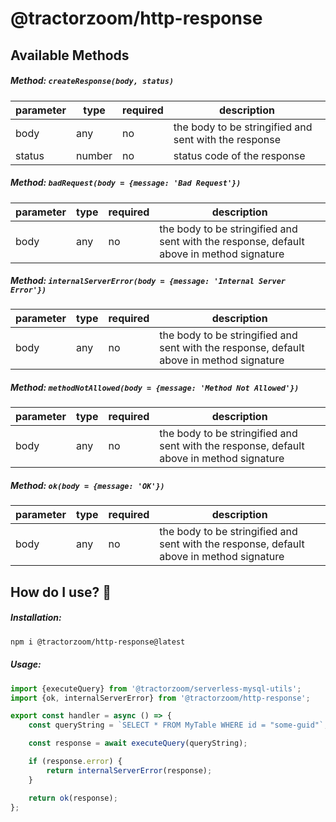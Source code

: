# @tractorzoom/http-response

## Available Methods

##### Method: `createResponse(body, status)`

| parameter | type   | required | description                                           |
| --------- | ------ | -------- | ----------------------------------------------------- |
| body      | any    | no       | the body to be stringified and sent with the response |
| status    | number | no       | status code of the response                           |

##### Method: `badRequest(body = {message: 'Bad Request'})`

| parameter | type | required | description                                                                              |
| --------- | ---- | -------- | ---------------------------------------------------------------------------------------- |
| body      | any  | no       | the body to be stringified and sent with the response, default above in method signature |

##### Method: `internalServerError(body = {message: 'Internal Server Error'})`

| parameter | type | required | description                                                                              |
| --------- | ---- | -------- | ---------------------------------------------------------------------------------------- |
| body      | any  | no       | the body to be stringified and sent with the response, default above in method signature |

##### Method: `methodNotAllowed(body = {message: 'Method Not Allowed'})`

| parameter | type | required | description                                                                              |
| --------- | ---- | -------- | ---------------------------------------------------------------------------------------- |
| body      | any  | no       | the body to be stringified and sent with the response, default above in method signature |

##### Method: `ok(body = {message: 'OK'})`

| parameter | type | required | description                                                                              |
| --------- | ---- | -------- | ---------------------------------------------------------------------------------------- |
| body      | any  | no       | the body to be stringified and sent with the response, default above in method signature |

## How do I use? :thinking:

##### Installation:

```bash
npm i @tractorzoom/http-response@latest
```

##### Usage:

```js
import {executeQuery} from '@tractorzoom/serverless-mysql-utils';
import {ok, internalServerError} from '@tractorzoom/http-response';

export const handler = async () => {
    const queryString = `SELECT * FROM MyTable WHERE id = "some-guid"`;

    const response = await executeQuery(queryString);

    if (response.error) {
        return internalServerError(response);
    }

    return ok(response);
};
```
